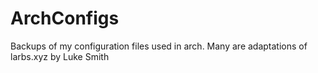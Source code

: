 # ArchConfigs
Backups of my configuration files used in arch. Many are adaptations of larbs.xyz by Luke Smith
